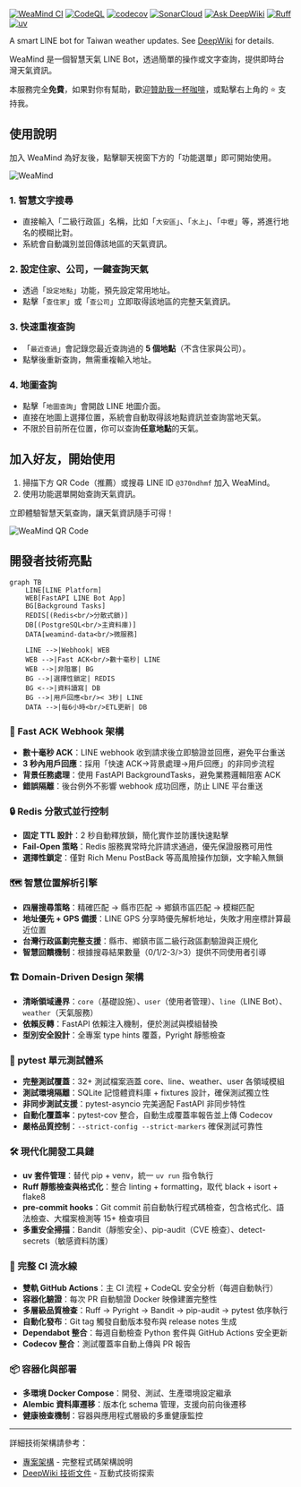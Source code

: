 [![WeaMind CI](https://github.com/kyomind/WeaMind/actions/workflows/ci.yml/badge.svg)](https://github.com/kyomind/WeaMind/actions/workflows/ci.yml)
[![CodeQL](https://github.com/kyomind/WeaMind/actions/workflows/codeql.yml/badge.svg)](https://github.com/kyomind/WeaMind/security/code-scanning)
[![codecov](https://codecov.io/gh/kyomind/WeaMind/branch/main/graph/badge.svg)](https://codecov.io/gh/kyomind/WeaMind)
[![SonarCloud](https://sonarcloud.io/api/project_badges/measure?project=kyomind_WeaMind&metric=sqale_rating)](https://sonarcloud.io/summary/overall?id=kyomind_WeaMind)
[![Ask DeepWiki](https://deepwiki.com/badge.svg)](https://deepwiki.com/kyomind/WeaMind)
[![Ruff](https://img.shields.io/endpoint?url=https://raw.githubusercontent.com/astral-sh/ruff/main/assets/badge/v2.json)](https://github.com/astral-sh/ruff)
[![uv](https://img.shields.io/endpoint?url=https://raw.githubusercontent.com/astral-sh/uv/main/assets/badge/v0.json)](https://github.com/astral-sh/uv)

A smart LINE bot for Taiwan weather updates. See [DeepWiki](https://deepwiki.com/kyomind/WeaMind) for details.

WeaMind 是一個智慧天氣 LINE Bot，透過簡單的操作或文字查詢，提供即時台灣天氣資訊。

本服務完全**免費**，如果對你有幫助，歡迎[贊助我一杯咖啡](https://portaly.cc/kyomind/support)，或點擊右上角的 ⭐️ 支持我。

## 使用說明

加入 WeaMind 為好友後，點擊聊天視窗下方的「功能選單」即可開始使用。

![WeaMind](https://img.kyomind.tw/2352352we-min-20250929-222126.png)

### 1. 智慧文字搜尋
- 直接輸入「二級行政區」名稱，比如「`大安區`」、「`水上`」、「`中壢`」等，將進行地名的模糊比對。
- 系統會自動識別並回傳該地區的天氣資訊。

### 2. 設定住家、公司，一鍵查詢天氣
- 透過「`設定地點`」功能，預先設定常用地址。
- 點擊「`查住家`」或「`查公司`」立即取得該地區的完整天氣資訊。

### 3. 快速重複查詢
- 「`最近查過`」會記錄您最近查詢過的 **5 個地點**（不含住家與公司）。
- 點擊後重新查詢，無需重複輸入地址。

### 4. 地圖查詢
- 點擊「`地圖查詢`」會開啟 LINE 地圖介面。
- 直接在地圖上選擇位置，系統會自動取得該地點資訊並查詢當地天氣。
- 不限於目前所在位置，你可以查詢**任意地點**的天氣。

## 加入好友，開始使用

1. 掃描下方 QR Code（推薦）或搜尋 LINE ID `@370ndhmf` 加入 WeaMind。
2. 使用功能選單開始查詢天氣資訊。

立即體驗智慧天氣查詢，讓天氣資訊隨手可得！

![WeaMind QR Code](https://img.kyomind.tw/wea-qrcode-min-20250929-223022.png)

## 開發者技術亮點

```mermaid
graph TB
    LINE[LINE Platform]
    WEB[FastAPI LINE Bot App]
    BG[Background Tasks]
    REDIS[(Redis<br/>分散式鎖)]
    DB[(PostgreSQL<br/>主資料庫)]
    DATA[weamind-data<br/>微服務]

    LINE -->|Webhook| WEB
    WEB -->|Fast ACK<br/>數十毫秒| LINE
    WEB -->|非阻塞| BG
    BG -->|選擇性鎖定| REDIS
    BG <-->|資料讀寫| DB
    BG -->|用戶回應<br/>< 3秒| LINE
    DATA -->|每6小時<br/>ETL更新| DB
```

### 🚀 Fast ACK Webhook 架構
- **數十毫秒 ACK**：LINE webhook 收到請求後立即驗證並回應，避免平台重送
- **3 秒內用戶回應**：採用「快速 ACK→背景處理→用戶回應」的非同步流程
- **背景任務處理**：使用 FastAPI BackgroundTasks，避免業務邏輯阻塞 ACK
- **錯誤隔離**：後台例外不影響 webhook 成功回應，防止 LINE 平台重送

### 🔒 Redis 分散式並行控制
- **固定 TTL 設計**：2 秒自動釋放鎖，簡化實作並防護快速點擊
- **Fail-Open 策略**：Redis 服務異常時允許請求通過，優先保證服務可用性
- **選擇性鎖定**：僅對 Rich Menu PostBack 等高風險操作加鎖，文字輸入無鎖

### 🗺️ 智慧位置解析引擎
- **四層搜尋策略**：精確匹配 → 縣市匹配 → 鄉鎮市區匹配 → 模糊匹配
- **地址優先 + GPS 備援**：LINE GPS 分享時優先解析地址，失敗才用座標計算最近位置
- **台灣行政區劃完整支援**：縣市、鄉鎮市區二級行政區劃驗證與正規化
- **智慧回饋機制**：根據搜尋結果數量（0/1/2-3/>3）提供不同使用者引導

### 🏗️ Domain-Driven Design 架構
- **清晰領域邊界**：`core`（基礎設施）、`user`（使用者管理）、`line`（LINE Bot）、`weather`（天氣服務）
- **依賴反轉**：FastAPI 依賴注入機制，便於測試與模組替換
- **型別安全設計**：全專案 type hints 覆蓋，Pyright 靜態檢查

### 🧪 pytest 單元測試體系
- **完整測試覆蓋**：32+ 測試檔案涵蓋 core、line、weather、user 各領域模組
- **測試環境隔離**：SQLite 記憶體資料庫 + fixtures 設計，確保測試獨立性
- **非同步測試支援**：pytest-asyncio 完美適配 FastAPI 非同步特性
- **自動化覆蓋率**：pytest-cov 整合，自動生成覆蓋率報告並上傳 Codecov
- **嚴格品質控制**：`--strict-config --strict-markers` 確保測試可靠性

### 🛠️ 現代化開發工具鏈
- **uv 套件管理**：替代 pip + venv，統一 `uv run` 指令執行
- **Ruff 靜態檢查與格式化**：整合 linting + formatting，取代 black + isort + flake8
- **pre-commit hooks**：Git commit 前自動執行程式碼檢查，包含格式化、語法檢查、大檔案檢測等 15+ 檢查項目
- **多重安全掃描**：Bandit（靜態安全）、pip-audit（CVE 檢查）、detect-secrets（敏感資料防護）

### 🔄 完整 CI 流水線
- **雙軌 GitHub Actions**：主 CI 流程 + CodeQL 安全分析（每週自動執行）
- **容器化驗證**：每次 PR 自動驗證 Docker 映像建置完整性
- **多層級品質檢查**：Ruff → Pyright → Bandit → pip-audit → pytest 依序執行
- **自動化發布**：Git tag 觸發自動版本發布與 release notes 生成
- **Dependabot 整合**：每週自動檢查 Python 套件與 GitHub Actions 安全更新
- **Codecov 整合**：測試覆蓋率自動上傳與 PR 報告

### 📦 容器化與部署
- **多環境 Docker Compose**：開發、測試、生產環境設定繼承
- **Alembic 資料庫遷移**：版本化 schema 管理，支援向前向後遷移
- **健康檢查機制**：容器與應用程式層級的多重健康監控

---

詳細技術架構請參考：
- [專案架構](docs/Architecture-Code.md) - 完整程式碼架構說明
- [DeepWiki 技術文件](https://deepwiki.com/kyomind/WeaMind) - 互動式技術探索

